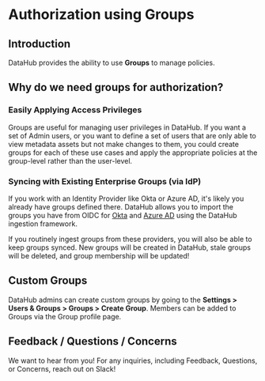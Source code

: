 # Authorization using Groups

## Introduction

DataHub provides the ability to use **Groups** to manage policies.

## Why do we need groups for authorization?

### Easily Applying Access Privileges

Groups are useful for managing user privileges in DataHub. If you want a set of Admin users,
or you want to define a set of users that are only able to view metadata assets but not make changes to them, you could
create groups for each of these use cases and apply the appropriate policies at the group-level rather than the
user-level.

### Syncing with Existing Enterprise Groups (via IdP)

If you work with an Identity Provider like Okta or Azure AD, it's likely you already have groups defined there. DataHub
allows you to import the groups you have from OIDC for [Okta](../generated/ingestion/sources/okta.md) and
[Azure AD](../generated/ingestion/sources/azure-ad.md) using the DataHub ingestion framework.

If you routinely ingest groups from these providers, you will also be able to keep groups synced. New groups will
be created in DataHub, stale groups will be deleted, and group membership will be updated!

## Custom Groups

DataHub admins can create custom groups by going to the **Settings > Users & Groups > Groups > Create Group**.
Members can be added to Groups via the Group profile page.

## Feedback / Questions / Concerns

We want to hear from you! For any inquiries, including Feedback, Questions, or Concerns, reach out on Slack!
